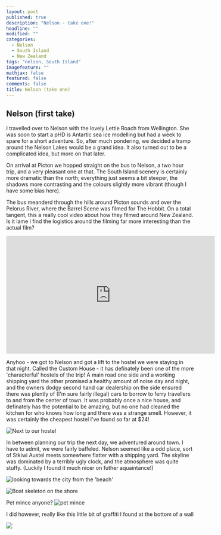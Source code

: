 ```yaml
---
layout: post
published: true
description: "Nelson - take one!"
headline: ""
modified: ""
categories:
  - Nelson
  - South Island
  - New Zealand
tags: "nelson, South Island"
imagefeature: ""
mathjax: false
featured: false
comments: false
title: Nelson (take one)
---
```



## Nelson (first take)

I travelled over to Nelson with the lovely Lettie Roach from Wellington. She was soon to start a pHD is Antartic sea ice modelling but had a week to spare for a short adventure. So, after much pondering, we decided a tramp around the Nelson Lakes would be a grand idea. It also turned out to be a complicated idea, but more on that later.

On arrival at Picton we hopped straight on the bus to Nelson, a two hour trip, and a very pleasant one at that. The South Island scenery is certainly more dramatic than the north; everything just seems a bit steeper, the shadows more contrasting and the colours slightly more vibrant (though I have some bias here).

The bus meanderd through the hills around Picton sounds and over the Pelorus River, where the Barrel Scene was filmed for The Hobbit. On a total tangent, this a really cool video about how they filmed around New Zealand. Is it lame I find the logistics around the filming far more interesting than the actual film?

<iframe width="560" height="315" src="https://www.youtube.com/embed/RpzhljpENvo?list=PLKU1UfQZOnFNMZ7Kcgw7VNaxJ8RKIPlL5" frameborder="0" allowfullscreen></iframe>

Anyhoo - we got to Nelson and got a lift to the hostel we were staying in that night. Called the Custom House - it has definately been one of the more 'characterful' hostels of the trip! A main road one side and a working shipping yard the other promised a healthy amount of noise day and night, and the owners dodgy second hand car dealership on the side ensured there was plently of (I'm sure fairly illegal) cars to borrow to ferry travellers to and from the center of town. It was probably once a nice house, and definately has the potential to be amazing, but no one had cleaned the kitchen for who knows how long and there was a strange smell. However, it was certainly the cheapest hostel I've found so far at $24!

![Next to our hostel]({{site.baseurl}}/images/IMG_1780.jpg)

In between planning our trip the next day, we adventured around town. I have to admit, we were fairly baffeled. Nelson seemed like a odd place, sort of Stkiwi Austel meets somewhere flatter with a shipping yard. The skyline was dominated by a terribly ugly clock, and the atmosphere was quite stuffy. (Luckily I found it much nicer on futher aquaintance!)

![looking towards the city from the 'beach']({{site.baseurl}}/images/IMG_1774.jpg)

![Boat skeleton on the shore]({{site.baseurl}}/images/IMG_1773.jpg)

Pet mince anyone?
![pet mince]({{site.baseurl}}/images/IMG_1778.jpg)

I did however, really like this little bit of graffiti I found at the bottom of a wall

![]({{site.baseurl}}/images/IMG_1771.jpg)

